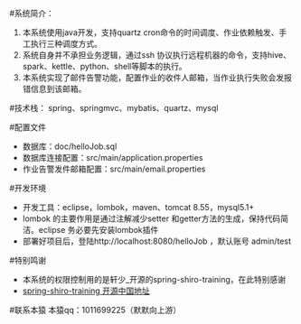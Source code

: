 #系统简介：
1. 本系统使用java开发，支持quartz cron命令的时间调度、作业依赖触发、手工执行三种调度方式。
2. 系统自身并不承担业务逻辑，通过ssh 协议执行远程机器的命令，支持hive、spark、kettle、python、shell等脚本的执行。
3. 本系统实现了邮件告警功能，配置作业的收件人邮箱，当作业执行失败会发报错信息到该邮箱。

#技术栈：
spring、springmvc、mybatis、quartz、mysql

#配置文件
* 数据库：doc/helloJob.sql
* 数据库连接配置：src/main/application.properties
* 作业告警发件邮箱配置：src/main/email.properties

#开发环境
* 开发工具：eclipse，lombok，maven、tomcat 8.55，mysql5.1+
*  lombok 的主要作用是通过注解减少setter 和getter方法的生成，保持代码简洁。eclipse 务必要先安装lombok插件
*  部署好项目后，登陆http://localhost:8080/helloJob ，默认账号 admin/test

#特别鸣谢
* 本系统的权限控制用的是轩少_开源的spring-shiro-training，在此特别感谢
* [ spring-shiro-training 开源中国地址 ](https://www.oschina.net/p/spring-shiro-training)

#联系本猿
本猿qq：1011699225（默默向上游）